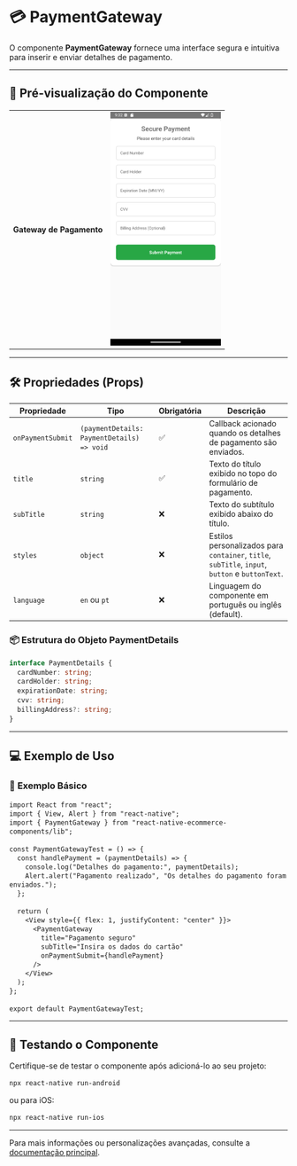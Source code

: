 # 💳 **PaymentGateway**

O componente **PaymentGateway** fornece uma interface segura e intuitiva para inserir e enviar detalhes de pagamento.

---

## 📸 **Pré-visualização do Componente**

<table>
  <tr>
    <td><strong>Gateway de Pagamento</strong></td>
    <td><img src="../../Images/PaymentGateway.png" alt="PaymentGateway" width="200"/></td>
  </tr>
</table>

---

## 🛠️ **Propriedades (Props)**

| Propriedade       | Tipo                                       | Obrigatória | Descrição                                                                                       |
| ----------------- | ------------------------------------------ | ----------- | ----------------------------------------------------------------------------------------------- |
| `onPaymentSubmit` | `(paymentDetails: PaymentDetails) => void` | ✅          | Callback acionado quando os detalhes de pagamento são enviados.                                 |
| `title`           | `string`                                   | ✅          | Texto do título exibido no topo do formulário de pagamento.                                     |
| `subTitle`        | `string`                                   | ❌          | Texto do subtítulo exibido abaixo do título.                                                    |
| `styles`          | `object`                                   | ❌          | Estilos personalizados para `container`, `title`, `subTitle`, `input`, `button` e `buttonText`. |
| `language`         | `en` ou `pt`                 | ❌          | Linguagem do componente em português ou inglês (default). |

### 📦 **Estrutura do Objeto PaymentDetails**

```ts
interface PaymentDetails {
  cardNumber: string;
  cardHolder: string;
  expirationDate: string;
  cvv: string;
  billingAddress?: string;
}
```

---

## 💻 **Exemplo de Uso**

### 📝 **Exemplo Básico**

```tsx
import React from "react";
import { View, Alert } from "react-native";
import { PaymentGateway } from "react-native-ecommerce-components/lib";

const PaymentGatewayTest = () => {
  const handlePayment = (paymentDetails) => {
    console.log("Detalhes do pagamento:", paymentDetails);
    Alert.alert("Pagamento realizado", "Os detalhes do pagamento foram enviados.");
  };

  return (
    <View style={{ flex: 1, justifyContent: "center" }}>
      <PaymentGateway
        title="Pagamento seguro"
        subTitle="Insira os dados do cartão"
        onPaymentSubmit={handlePayment}
      />
    </View>
  );
};

export default PaymentGatewayTest;
```

---

## 🧪 **Testando o Componente**

Certifique-se de testar o componente após adicioná-lo ao seu projeto:

```sh
npx react-native run-android
```

ou para iOS:

```sh
npx react-native run-ios
```

---

Para mais informações ou personalizações avançadas, consulte a [documentação principal](../../README.md).
